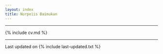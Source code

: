 ```yaml
---
layout: index
title: Nurpeiis Baimukan
---
```


---

{% include cv.md %}

---

Last updated on {% include last-updated.txt %}
